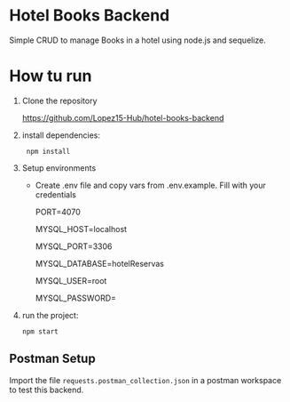 # Hotel Books Backend

Simple CRUD to manage Books in a hotel using node.js and sequelize.

# How tu run

1.  Clone the repository

    https://github.com/Lopez15-Hub/hotel-books-backend

2.  install dependencies:

         npm install

3. Setup environments
    - Create .env file and copy vars from .env.example. Fill with your credentials

        PORT=4070
    
        MYSQL_HOST=localhost
    
        MYSQL_PORT=3306
    
        MYSQL_DATABASE=hotelReservas
    
        MYSQL_USER=root
    
        MYSQL_PASSWORD=


4.  run the project:

        npm start

## Postman Setup

Import the file `requests.postman_collection.json` in a postman workspace to test this backend.
